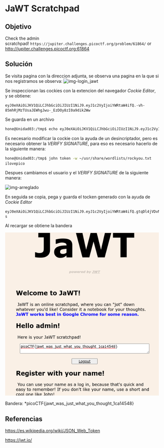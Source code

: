 # JaWT Scratchpad
## Objetivo
Check the admin scratchpad! `https://jupiter.challenges.picoctf.org/problem/61864/` or http://jupiter.challenges.picoctf.org:61864

## Solución 
Se visita pagina con la direccion adjunta, se observa una pagina en la que si nos registramos se observa:
![img-login_jawt](img-login_jawt)

Se inspeccionan las cockies con la extencion del navegador *Cockie Editor*, y se obtiene:

```
eyJ0eXAiOiJKV1QiLCJhbGciOiJIUzI1NiJ9.eyJ1c2VyIjoiYWRtaW4ifQ.-vh-85mhRjMzTUsaJEWhgJwu-_EzDOy8zI0a9dik2Ww
```

Se guarda en un archivo
```bash
hone@Unidad03:/tmp$ echo eyJ0eXAiOiJKV1QiLCJhbGciOiJIUzI1NiJ9.eyJ1c2VyIjoiYWRtaW4ifQ.-vh-85mhRjMzTUsaJEWhgJwu-_EzDOy8zI0a9dik2Ww > token
```

Es necesario modificar la cockie con la ayuda de un desincriptador, pero es necesario obtener la *VERIFY SIGNATURE*, para eso es necesario hacerlo de la siguiente manera:

```bash
hone@Unidad03:/tmp$ john token -w ~/usr/share/wordlists/rockyou.txt
ilovepico
```

Despues cambiamos el usuario y el *VERIFY SIGNATURE* de la siguiente manera:

![img-arreglado](img-arreglado)

En seguida se copia, pega y guarda el tocken generado con la ayuda de *Cockie Editor*

```
eyJ0eXAiOiJKV1QiLCJhbGciOiJIUzI1NiJ9.eyJ1c2VyIjoiYWRtaW4ifQ.gtqDl4jVDvNbEe_JYEZTN19Vx6X9NNZtRVbKPBkhO-s
```

Al recargar se obtiene la bandera

![img-bandera_jawt](img-bandera_jawt.png)

Bandera: *picoCTF{jawt_was_just_what_you_thought_1ca14548}
## Referencias
https://es.wikipedia.org/wiki/JSON_Web_Token

https://jwt.io/